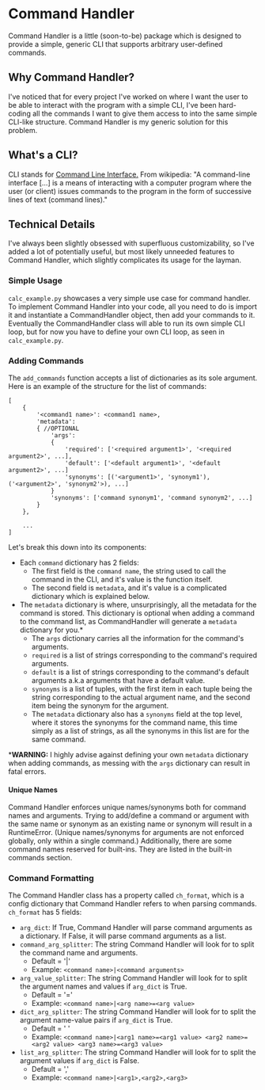 # Command Handler
Command Handler is a little (soon-to-be) package which is designed to provide a simple, generic CLI that supports
arbitrary user-defined commands.

## Why Command Handler?
I've noticed that for every project I've worked on where I want the user to be able to interact with the program 
with a simple CLI, I've been hard-coding all the commands I want to give them access to into the same simple CLI-like 
structure. Command Handler is my generic solution for this problem.

## What's a CLI?
CLI stands for [Command Line Interface.](https://en.wikipedia.org/wiki/Command-line_interface) From wikipedia: 
"A command-line interface [...] is a means of interacting with a computer program where the user (or client) issues 
commands to the program in the form of successive lines of text (command lines)."

## Technical Details
I've always been slightly obsessed with superfluous customizability, so I've added a lot of potentially useful, but
most likely unneeded features to Command Handler, which slightly complicates its usage for the layman.

### Simple Usage
`calc_example.py` showcases a very simple use case for command handler. To implement Command Handler into your code,
all you need to do is import it and instantiate a CommandHandler object, then add your commands to it. 
Eventually the CommandHandler class will able to run its own simple CLI loop, but for now you have to define your 
own CLI loop, as seen in `calc_example.py`.

### Adding Commands
The `add_commands` function accepts a list of dictionaries as its sole argument. Here is an example of the structure
for the list of commands:
```
[
    {
        '<command1 name>': <command1 name>,
        'metadata':
        { //OPTIONAL
            'args':
            {
                'required': ['<required argument1>', '<required argument2>', ...],
                'default': ['<default argument1>', '<default argument2>', ...]
                'synonyms': [('<argument1>', 'synonym1'), ('<argument2>', 'synonym2'>), ...]
            }
            'synonyms': ['command synonym1', 'command synonym2', ...]
        }
    },

    ...
]
```
Let's break this down into its components:
- Each `command` dictionary has 2 fields:
    - The first field is the `command name`, the string used to call the command in the CLI, and it's value is 
      the function itself.
    - The second field is `metadata`, and it's value is a complicated dictionary which is explained below.
- The `metadata` dictionary is where, unsurprisingly, all the metadata for the command is stored. This dictionary is 
  optional when adding a command to the command list, as CommandHandler will generate a `metadata` dictionary for you.*
    - The `args` dictionary carries all the information for the command's arguments.
    - `required` is a list of strings corresponding to the command's required arguments.
    - `default` is a list of strings corresponding to the command's default arguments a.k.a arguments that 
      have a default value.
    - `synonyms` is a list of tuples, with the first item in each tuple being the string corresponding to the 
      actual argument name, and the second item being the synonym for the argument.
    - The `metadata` dictionary also has a `synonyms` field at the top level, where it stores the synonyms for the 
      command name, this time simply as a list of strings, as all the synonyms in this list are for the same command.

***WARNING:** I highly advise against defining your own `metadata` dictionary when adding commands, as messing with 
the `args` dictionary can result in fatal errors.
  
#### Unique Names
Command Handler enforces unique names/synonyms both for command names and arguments. Trying to add/define a command 
or argument with the same name or synonym as an existing name or synonym will result in a RuntimeError. (Unique 
names/synonyms for arguments are not enforced globally, only within a single command.) Additionally, there are some 
command names reserved for built-ins. They are listed in the built-in commands section.

### Command Formatting
The Command Handler class has a property called `ch_format`, which is a config dictionary that Command Handler refers 
to when parsing commands. `ch_format` has 5 fields:
- `arg_dict`: If True, Command Handler will parse command arguments as a dictionary. If False, it will 
  parse command arguments as a list.
- `command_arg_splitter`: The string Command Handler will look for to split the command name and arguments. 
    - Default = '|' 
    - Example: `<command name>|<command arguments>`
- `arg_value_splitter`: The string Command Handler will look for to split the argument names and values if `arg_dict` 
  is True.
    - Default = '='
    - Example: `<command name>|<arg name>=<arg value>`
- `dict_arg_splitter`: The string Command Handler will look for to split the argument name-value pairs if `arg_dict` 
  is True.
    - Default = ' '
    - Example: `<command name>|<arg1 name>=<arg1 value> <arg2 name>=<arg2 value> <arg3 name>=<arg3 value>`
- `list_arg_splitter`: The string Command Handler will look for to split the argument values if `arg_dict` 
  is False.
    - Default = ','
    - Example: `<command name>|<arg1>,<arg2>,<arg3>`
    